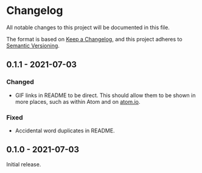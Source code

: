 # Changelog
All notable changes to this project will be documented in this file.

The format is based on [Keep a Changelog](https://keepachangelog.com/en/1.0.0/),
and this project adheres to [Semantic Versioning](https://semver.org/spec/v2.0.0.html).

## 0.1.1 - 2021-07-03
### Changed
- GIF links in README to be direct. This should allow them to be shown in more places, such as within Atom and on [atom.io](https://atom.io/packages/vizality-snippets).

### Fixed
- Accidental word duplicates in README.

## 0.1.0 - 2021-07-03
Initial release.
